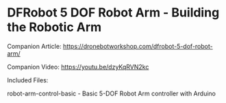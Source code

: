 # DFRobot 5 DOF Robot Arm - Building the Robotic Arm
Companion Article: https://dronebotworkshop.com/dfrobot-5-dof-robot-arm/

Companion Video: https://youtu.be/dzyKqRVN2kc

Included Files: 

robot-arm-control-basic - Basic 5-DOF Robot Arm controller with Arduino

